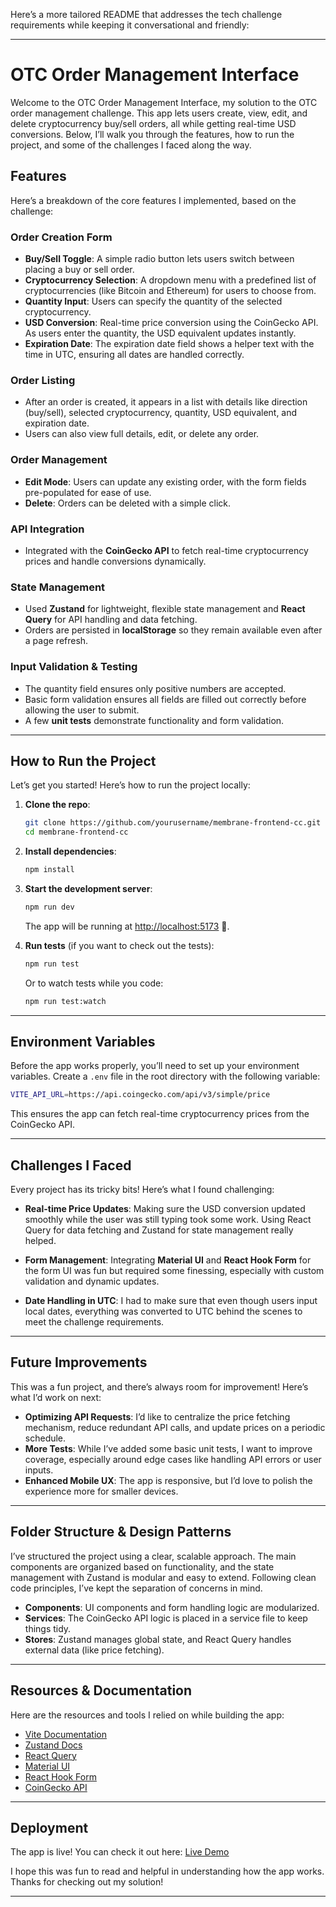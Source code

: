 Here’s a more tailored README that addresses the tech challenge requirements while keeping it conversational and friendly:

---

# OTC Order Management Interface

Welcome to the OTC Order Management Interface, my solution to the OTC order management challenge. This app lets users create, view, edit, and delete cryptocurrency buy/sell orders, all while getting real-time USD conversions. Below, I’ll walk you through the features, how to run the project, and some of the challenges I faced along the way.

## Features

Here’s a breakdown of the core features I implemented, based on the challenge:

### Order Creation Form

- **Buy/Sell Toggle**: A simple radio button lets users switch between placing a buy or sell order.
- **Cryptocurrency Selection**: A dropdown menu with a predefined list of cryptocurrencies (like Bitcoin and Ethereum) for users to choose from.
- **Quantity Input**: Users can specify the quantity of the selected cryptocurrency.
- **USD Conversion**: Real-time price conversion using the CoinGecko API. As users enter the quantity, the USD equivalent updates instantly.
- **Expiration Date**: The expiration date field shows a helper text with the time in UTC, ensuring all dates are handled correctly.

### Order Listing

- After an order is created, it appears in a list with details like direction (buy/sell), selected cryptocurrency, quantity, USD equivalent, and expiration date.
- Users can also view full details, edit, or delete any order.

### Order Management

- **Edit Mode**: Users can update any existing order, with the form fields pre-populated for ease of use.
- **Delete**: Orders can be deleted with a simple click.

### API Integration

- Integrated with the **CoinGecko API** to fetch real-time cryptocurrency prices and handle conversions dynamically.

### State Management

- Used **Zustand** for lightweight, flexible state management and **React Query** for API handling and data fetching.
- Orders are persisted in **localStorage** so they remain available even after a page refresh.

### Input Validation & Testing

- The quantity field ensures only positive numbers are accepted.
- Basic form validation ensures all fields are filled out correctly before allowing the user to submit.
- A few **unit tests** demonstrate functionality and form validation.

---

## How to Run the Project

Let’s get you started! Here’s how to run the project locally:

1. **Clone the repo**:

   ```bash
   git clone https://github.com/yourusername/membrane-frontend-cc.git
   cd membrane-frontend-cc
   ```

2. **Install dependencies**:

   ```bash
   npm install
   ```

3. **Start the development server**:

   ```bash
   npm run dev
   ```

   The app will be running at [http://localhost:5173](http://localhost:5173) 🎉.

4. **Run tests** (if you want to check out the tests):

   ```bash
   npm run test
   ```

   Or to watch tests while you code:

   ```bash
   npm run test:watch
   ```

---

## Environment Variables

Before the app works properly, you’ll need to set up your environment variables. Create a `.env` file in the root directory with the following variable:

```bash
VITE_API_URL=https://api.coingecko.com/api/v3/simple/price
```

This ensures the app can fetch real-time cryptocurrency prices from the CoinGecko API.

---

## Challenges I Faced

Every project has its tricky bits! Here’s what I found challenging:

- **Real-time Price Updates**: Making sure the USD conversion updated smoothly while the user was still typing took some work. Using React Query for data fetching and Zustand for state management really helped.
- **Form Management**: Integrating **Material UI** and **React Hook Form** for the form UI was fun but required some finessing, especially with custom validation and dynamic updates.

- **Date Handling in UTC**: I had to make sure that even though users input local dates, everything was converted to UTC behind the scenes to meet the challenge requirements.

---

## Future Improvements

This was a fun project, and there’s always room for improvement! Here’s what I’d work on next:

- **Optimizing API Requests**: I’d like to centralize the price fetching mechanism, reduce redundant API calls, and update prices on a periodic schedule.
- **More Tests**: While I’ve added some basic unit tests, I want to improve coverage, especially around edge cases like handling API errors or user inputs.
- **Enhanced Mobile UX**: The app is responsive, but I’d love to polish the experience more for smaller devices.

---

## Folder Structure & Design Patterns

I’ve structured the project using a clear, scalable approach. The main components are organized based on functionality, and the state management with Zustand is modular and easy to extend. Following clean code principles, I’ve kept the separation of concerns in mind.

- **Components**: UI components and form handling logic are modularized.
- **Services**: The CoinGecko API logic is placed in a service file to keep things tidy.
- **Stores**: Zustand manages global state, and React Query handles external data (like price fetching).

---

## Resources & Documentation

Here are the resources and tools I relied on while building the app:

- [Vite Documentation](https://vitejs.dev/)
- [Zustand Docs](https://zustand-demo.pmnd.rs/)
- [React Query](https://react-query-v3.tanstack.com/)
- [Material UI](https://mui.com/)
- [React Hook Form](https://react-hook-form.com/)
- [CoinGecko API](https://www.coingecko.com/en/api)

---

## Deployment

The app is live! You can check it out here: [Live Demo](https://your-vercel-app-link.vercel.app)

I hope this was fun to read and helpful in understanding how the app works. Thanks for checking out my solution!

---
